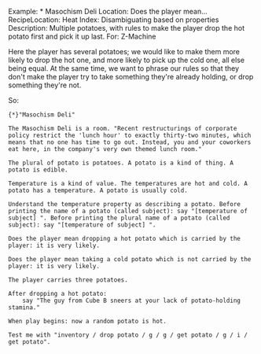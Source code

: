 Example: * Masochism Deli
Location: Does the player mean...
RecipeLocation: Heat
Index: Disambiguating based on properties
Description: Multiple potatoes, with rules to make the player drop the hot potato first and pick it up last.
For: Z-Machine

  
Here the player has several potatoes; we would like to make them more likely to drop the hot one, and more likely to pick up the cold one, all else being equal. At the same time, we want to phrase our rules so that they don't make the player try to take something they're already holding, or drop something they're not.

  
So:

  

``` inform7
{*}"Masochism Deli"

The Masochism Deli is a room. "Recent restructurings of corporate policy restrict the 'lunch hour' to exactly thirty-two minutes, which means that no one has time to go out. Instead, you and your coworkers eat here, in the company's very own themed lunch room."

The plural of potato is potatoes. A potato is a kind of thing. A potato is edible.

Temperature is a kind of value. The temperatures are hot and cold. A potato has a temperature. A potato is usually cold.

Understand the temperature property as describing a potato. Before printing the name of a potato (called subject): say "[temperature of subject] ". Before printing the plural name of a potato (called subject): say "[temperature of subject] ".

Does the player mean dropping a hot potato which is carried by the player: it is very likely.

Does the player mean taking a cold potato which is not carried by the player: it is very likely.

The player carries three potatoes.

After dropping a hot potato:
	say "The guy from Cube B sneers at your lack of potato-holding stamina."

When play begins: now a random potato is hot.

Test me with "inventory / drop potato / g / g / get potato / g / i / get potato".
```

